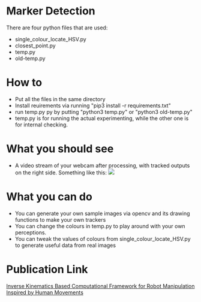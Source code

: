 # Marker Detection

There are four python files that are used:

  - single_colour_locate_HSV.py
  - closest_point.py
  - temp.py
  - old-temp.py

# How to

  - Put all the files in the same directory
  - Install reuirements via running "pip3 install -r requirements.txt"
  - run temp.py py by putting "python3 temp.py" or "python3 old-temp.py"
  - temp.py is for running the actual experimenting, while the other one is for internal checking.

# What you should see

 - A video stream of your webcam after processing, with tracked outputs on the right side. Something like this:
![](output_gif.gif)

# What you can do

  - You can generate your own sample images via opencv and its drawing functions to make your own trackers
  - You can change the colours in temp.py to play around with your own perceptions.
  - You can tweak the values of colours from single_colour_locate_HSV.py to generate useful data from real images

# Publication Link
[Inverse Kinematics Based Computational Framework for Robot Manipulation Inspired by Human Movements](https://link.springer.com/chapter/10.1007%2F978-981-15-8061-1_17)
